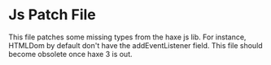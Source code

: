 Js Patch File
======================

This file patches some missing types from the haxe js lib.
For instance, HTMLDom by default don't have the addEventListener field.
This file should become obsolete once haxe 3 is out.

